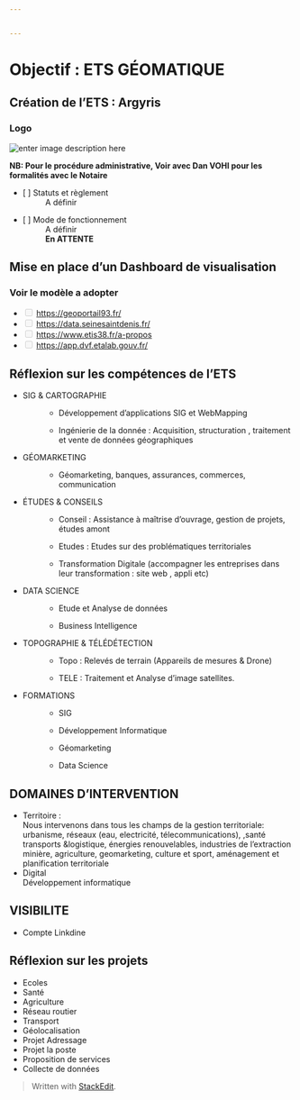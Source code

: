 ```yaml
---


---
```


<h1 id="objectif--ets-géomatique">Objectif : ETS GÉOMATIQUE</h1>
<h2 id="création-de-lets--argyris">Création de l’ETS : Argyris</h2>
<h3 id="logo">Logo</h3>
<p><img src="https://lh3.googleusercontent.com/uORs-zW--ZhBMqwoOKXdaHQHYw8cRiPBM0HlBHmLwucQn_XFVQZ8FWt8-IE1krf7ixzpX7rwaJI" alt="enter image description here" title="logo2"></p>
<p><strong>NB: Pour le procédure administrative, Voir avec Dan VOHI pour les formalités avec le Notaire</strong></p>
<ul>
<li>
<dl>
<dt>[ ] Statuts et règlement</dt>
<dd>A définir</dd>
</dl>
</li>
<li>
<dl>
<dt>[ ] Mode de fonctionnement</dt>
<dd>A définir</dd>
<dd><strong>En ATTENTE</strong></dd>
</dl>
</li>
</ul>
<h2 id="mise-en-place-dun-dashboard-de-visualisation">Mise en place d’un Dashboard de visualisation</h2>
<h3 id="voir-le-modèle-a-adopter">Voir le modèle a adopter</h3>
<ul>
<li class="task-list-item"><input type="checkbox" class="task-list-item-checkbox" disabled=""> <a href="https://geoportail93.fr/">https://geoportail93.fr/</a></li>
<li class="task-list-item"><input type="checkbox" class="task-list-item-checkbox" disabled=""> <a href="https://data.seinesaintdenis.fr/">https://data.seinesaintdenis.fr/</a></li>
<li class="task-list-item"><input type="checkbox" class="task-list-item-checkbox" disabled=""> <a href="https://www.etis38.fr/a-propos">https://www.etis38.fr/a-propos</a></li>
<li class="task-list-item"><input type="checkbox" class="task-list-item-checkbox" disabled=""> <a href="https://app.dvf.etalab.gouv.fr/">https://app.dvf.etalab.gouv.fr/</a></li>
</ul>
<h2 id="réflexion-sur-les-compétences-de-lets">Réflexion sur les compétences de l’ETS</h2>
<ul>
<li>
<dl>
<dt>SIG &amp; CARTOGRAPHIE</dt>
<dd>
<ul>
<li>Développement d’applications SIG et WebMapping</li>
</ul>
</dd>
<dd>
<ul>
<li>Ingénierie de la donnée : Acquisition, structuration , traitement et  vente de données géographiques</li>
</ul>
</dd>
</dl>
</li>
<li>
<dl>
<dt>GÉOMARKETING</dt>
<dd>
<ul>
<li>Géomarketing, banques, assurances, commerces, communication</li>
</ul>
</dd>
</dl>
</li>
<li>
<dl>
<dt>ÉTUDES &amp; CONSEILS</dt>
<dd>
<ul>
<li>Conseil : Assistance à maîtrise d’ouvrage, gestion de projets, études amont</li>
</ul>
</dd>
<dd>
<ul>
<li>Etudes : Etudes sur des problématiques territoriales</li>
</ul>
</dd>
<dd>
<ul>
<li>Transformation Digitale (accompagner les entreprises dans leur transformation : site web , appli etc)</li>
</ul>
</dd>
</dl>
</li>
<li>
<dl>
<dt>DATA  SCIENCE</dt>
<dd>
<ul>
<li>Etude et Analyse de données</li>
</ul>
</dd>
<dd>
<ul>
<li>Business Intelligence</li>
</ul>
</dd>
</dl>
</li>
<li>
<dl>
<dt>TOPOGRAPHIE &amp; TÉLÉDÉTECTION</dt>
<dd>
<ul>
<li>Topo : Relevés de terrain (Appareils de mesures &amp; Drone)</li>
</ul>
</dd>
<dd>
<ul>
<li>TELE : Traitement et Analyse d’image satellites.</li>
</ul>
</dd>
</dl>
</li>
<li>
<dl>
<dt>FORMATIONS</dt>
<dd>
<ul>
<li>SIG</li>
</ul>
</dd>
<dd>
<ul>
<li>Développement Informatique</li>
</ul>
</dd>
<dd>
<ul>
<li>Géomarketing</li>
</ul>
</dd>
<dd>
<ul>
<li>Data Science</li>
</ul>
</dd>
</dl>
</li>
</ul>
<h2 id="domaines-dintervention">DOMAINES D’INTERVENTION</h2>
<ul>
<li>Territoire :<br>
Nous intervenons dans tous les champs de la gestion territoriale: urbanisme, réseaux (eau, electricité, télecommunications), ,santé transports &amp;logistique, énergies renouvelables, industries de l’extraction minière, agriculture, geomarketing, culture et sport, aménagement et planification territoriale</li>
<li>Digital<br>
Développement informatique</li>
</ul>
<h2 id="visibilite">VISIBILITE</h2>
<ul>
<li>Compte Linkdine</li>
</ul>
<h2 id="réflexion-sur-les-projets">Réflexion sur les projets</h2>
<ul>
<li>Ecoles</li>
<li>Santé</li>
<li>Agriculture</li>
<li>Réseau routier</li>
<li>Transport</li>
<li>Géolocalisation</li>
<li>Projet Adressage</li>
<li>Projet la poste</li>
<li>Proposition de services</li>
<li>Collecte de données</li>
</ul>
<blockquote>
<p>Written with <a href="https://stackedit.io/">StackEdit</a>.</p>
</blockquote>

